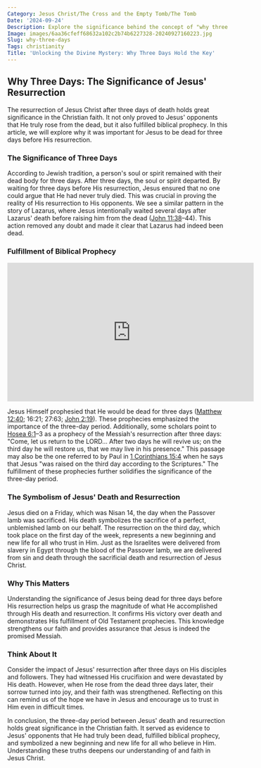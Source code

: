 ```yaml
---
Category: Jesus Christ/The Cross and the Empty Tomb/The Tomb
Date: '2024-09-24'
Description: Explore the significance behind the concept of "why three days" in various cultural, religious, and historical contexts. Uncover the reasons why this specific timeframe holds importance across different traditions and belief systems.
Image: images/6aa36cfeff68632a102c2b74b6227328-20240927160223.jpg
Slug: why-three-days
Tags: christianity
Title: 'Unlocking the Divine Mystery: Why Three Days Hold the Key'
---
```


## Why Three Days: The Significance of Jesus' Resurrection

The resurrection of Jesus Christ after three days of death holds great significance in the Christian faith. It not only proved to Jesus' opponents that He truly rose from the dead, but it also fulfilled biblical prophecy. In this article, we will explore why it was important for Jesus to be dead for three days before His resurrection.

### The Significance of Three Days

According to Jewish tradition, a person's soul or spirit remained with their dead body for three days. After three days, the soul or spirit departed. By waiting for three days before His resurrection, Jesus ensured that no one could argue that He had never truly died. This was crucial in proving the reality of His resurrection to His opponents. We see a similar pattern in the story of Lazarus, where Jesus intentionally waited several days after Lazarus' death before raising him from the dead ([John 11:38](https://www.bibleref.com/John/11/John-11-38.html)–44). This action removed any doubt and made it clear that Lazarus had indeed been dead.

### Fulfillment of Biblical Prophecy


<iframe width="560" height="315" src="https://www.youtube.com/embed/xU54nPjy8qY" frameborder="0" allow="autoplay; encrypted-media" allowfullscreen></iframe>


Jesus Himself prophesied that He would be dead for three days ([Matthew 12:40](https://www.bibleref.com/Matthew/12/Matthew-12-40.html); 16:21; 27:63; [John 2:19](https://www.bibleref.com/John/2/John-2-19.html)). These prophecies emphasized the importance of the three-day period. Additionally, some scholars point to [Hosea 6:1](https://www.bibleref.com/Hosea/6/Hosea-6-1.html)–3 as a prophecy of the Messiah's resurrection after three days: "Come, let us return to the LORD... After two days he will revive us; on the third day he will restore us, that we may live in his presence." This passage may also be the one referred to by Paul in [1 Corinthians 15:4](https://www.bibleref.com/1-Corinthians/15/1-Corinthians-15-4.html) when he says that Jesus "was raised on the third day according to the Scriptures." The fulfillment of these prophecies further solidifies the significance of the three-day period.

### The Symbolism of Jesus' Death and Resurrection

Jesus died on a Friday, which was Nisan 14, the day when the Passover lamb was sacrificed. His death symbolizes the sacrifice of a perfect, unblemished lamb on our behalf. The resurrection on the third day, which took place on the first day of the week, represents a new beginning and new life for all who trust in Him. Just as the Israelites were delivered from slavery in Egypt through the blood of the Passover lamb, we are delivered from sin and death through the sacrificial death and resurrection of Jesus Christ.

### Why This Matters

Understanding the significance of Jesus being dead for three days before His resurrection helps us grasp the magnitude of what He accomplished through His death and resurrection. It confirms His victory over death and demonstrates His fulfillment of Old Testament prophecies. This knowledge strengthens our faith and provides assurance that Jesus is indeed the promised Messiah.

### Think About It

Consider the impact of Jesus' resurrection after three days on His disciples and followers. They had witnessed His crucifixion and were devastated by His death. However, when He rose from the dead three days later, their sorrow turned into joy, and their faith was strengthened. Reflecting on this can remind us of the hope we have in Jesus and encourage us to trust in Him even in difficult times.

In conclusion, the three-day period between Jesus' death and resurrection holds great significance in the Christian faith. It served as evidence to Jesus' opponents that He had truly been dead, fulfilled biblical prophecy, and symbolized a new beginning and new life for all who believe in Him. Understanding these truths deepens our understanding of and faith in Jesus Christ.